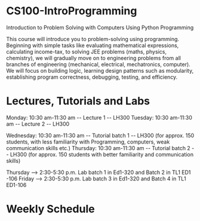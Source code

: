 # CS100-IntroProgramming
Introduction to Problem Solving with Computers Using Python Programming

This course will introduce you to problem-solving using programming. Beginning with simple tasks like evaluating mathematical expressions, calculating income-tax, to solving JEE problems (maths, physics, chemistry), we will gradually move on to engineering problems from all branches of engineering (mechanical, electrical, mechatronics, computer). We will focus on building logic, learning design patterns such as modularity, establishing program correctness, debugging, testing, and efficiency. 

# Lectures, Tutorials and Labs 
Monday: 10:30 am-11:30 am -- Lecture 1 -- LH300 
Tuesday: 10:30 am-11:30 am -- Lecture 2 -- LH300 

Wednesday: 10:30 am-11:30 am -- Tutorial batch 1 -- LH300 (for approx. 150 students, with less familiarity with Programming, computers, weak communication skills etc.) 
Thursday: 10:30 am-11:30 am -- Tutorial batch 2 -- LH300 (for approx. 150 students with better familiarity and communication skills)

Thursday --> 2:30-5:30 p.m. Lab batch 1 in Ed1-320 and  Batch 2 in TL1 ED1 -106
Friday --> 2:30-5:30 p.m. Lab batch 3 in Ed1-320 and  Batch 4 in  TL1 ED1-106

# Weekly Schedule

